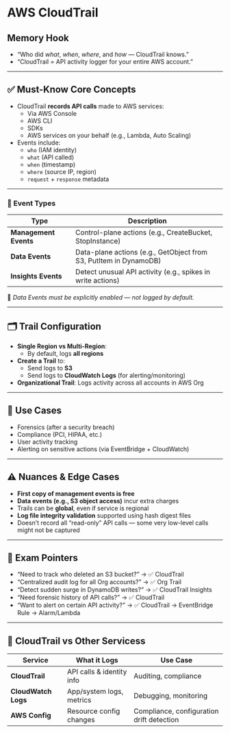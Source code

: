 # AWS CloudTrail

## Memory Hook
- “Who did *what*, *when*, *where*, and *how* — CloudTrail knows.”
- “CloudTrail = API activity logger for your entire AWS account.”

---

## ✅ Must-Know Core Concepts

- CloudTrail **records API calls** made to AWS services:
  - Via AWS Console
  - AWS CLI
  - SDKs
  - AWS services on your behalf (e.g., Lambda, Auto Scaling)
- Events include:
  - `who` (IAM identity)
  - `what` (API called)
  - `when` (timestamp)
  - `where` (source IP, region)
  - `request` + `response` metadata

---

### 🎯 Event Types

| Type             | Description                                     |
|------------------|-------------------------------------------------|
| **Management Events** | Control-plane actions (e.g., CreateBucket, StopInstance) |
| **Data Events**       | Data-plane actions (e.g., GetObject from S3, PutItem in DynamoDB) |
| **Insights Events**   | Detect unusual API activity (e.g., spikes in write actions) |

🧠 *Data Events must be explicitly enabled — not logged by default.*

---

## 🗂️ Trail Configuration

- **Single Region vs Multi-Region**:
  - By default, logs **all regions**
- **Create a Trail** to:
  - Send logs to **S3**
  - Send logs to **CloudWatch Logs** (for alerting/monitoring)
- **Organizational Trail**: Logs activity across all accounts in AWS Org

---

## 🧪 Use Cases

- Forensics (after a security breach)
- Compliance (PCI, HIPAA, etc.)
- User activity tracking
- Alerting on sensitive actions (via EventBridge + CloudWatch)

---

## ⚠️ Nuances & Edge Cases

- **First copy of management events is free**  
- **Data events (e.g., S3 object access)** incur extra charges
- Trails can be **global**, even if service is regional
- **Log file integrity validation** supported using hash digest files
- Doesn’t record all “read-only” API calls — some very low-level calls might not be captured

---

## 📌 Exam Pointers

- “Need to track who deleted an S3 bucket?” → ✅ CloudTrail
- “Centralized audit log for all Org accounts?” → ✅ Org Trail
- “Detect sudden surge in DynamoDB writes?” → ✅ CloudTrail Insights
- “Need forensic history of API calls?” → ✅ CloudTrail
- “Want to alert on certain API activity?” → ✅ CloudTrail → EventBridge Rule → Alarm/Lambda

---

## 🔄 CloudTrail vs Other Servicess

| Service        | What it Logs                         | Use Case                                  |
|----------------|---------------------------------------|-------------------------------------------|
| **CloudTrail** | API calls & identity info             | Auditing, compliance                      |
| **CloudWatch Logs** | App/system logs, metrics            | Debugging, monitoring                     |
| **AWS Config** | Resource config changes               | Compliance, configuration drift detection |
